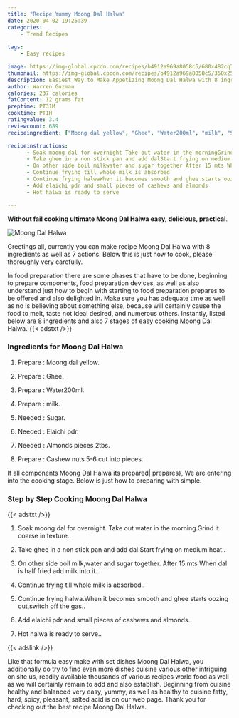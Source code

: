 ```yaml
---
title: "Recipe Yummy Moong Dal Halwa"
date: 2020-04-02 19:25:39
categories:
    - Trend Recipes
    
tags:
    - Easy recipes

image: https://img-global.cpcdn.com/recipes/b4912a969a8058c5/680x482cq70/moong-dal-halwa-recipe-main-photo.jpg
thumbnail: https://img-global.cpcdn.com/recipes/b4912a969a8058c5/350x250cq70/moong-dal-halwa-recipe-main-photo.jpg
description: Easiest Way to Make Appetizing Moong Dal Halwa with 8 ingredients and 7 stages of easy cooking.
author: Warren Guzman
calories: 237 calories
fatContent: 12 grams fat
preptime: PT31M
cooktime: PT1H
ratingvalue: 3.4
reviewcount: 689
recipeingredient: ["Moong dal yellow", "Ghee", "Water200ml", "milk", "Sugar", "Elaichi pdr", "Almonds pieces 2tbs", "Cashew nuts 56 cut into pieces"]

recipeinstructions: 
      - Soak moong dal for overnight Take out water in the morningGrind it coarse in texture 
      - Take ghee in a non stick pan and add dalStart frying on medium heat 
      - On other side boil milkwater and sugar together After 15 mts When dal is half fried add milk into it 
      - Continue frying till whole milk is absorbed 
      - Continue frying halwaWhen it becomes smooth and ghee starts oozing outswitch off the gas 
      - Add elaichi pdr and small pieces of cashews and almonds 
      - Hot halwa is ready to serve

---
```




**Without fail cooking ultimate Moong Dal Halwa easy, delicious, practical**. 


![Moong Dal Halwa](https://img-global.cpcdn.com/recipes/b4912a969a8058c5/680x482cq70/moong-dal-halwa-recipe-main-photo.jpg "Moong Dal Halwa")




Greetings all, currently you can make recipe Moong Dal Halwa with 8 ingredients as well as 7 actions. Below this is just how to cook, please thoroughly very carefully.

In food preparation there are some phases that have to be done, beginning to prepare components, food preparation devices, as well as also understand just how to begin with starting to food preparation prepares to be offered and also delighted in. Make sure you has adequate time as well as no is believing about something else, because will certainly cause the food to melt, taste not ideal desired, and numerous others. Instantly, listed below are 8 ingredients and also 7 stages of easy cooking Moong Dal Halwa.
{{< adstxt />}}

### Ingredients for Moong Dal Halwa


1. Prepare  : Moong dal yellow.

1. Prepare  : Ghee.

1. Prepare  : Water200ml.

1. Prepare  : milk.

1. Needed  : Sugar.

1. Needed  : Elaichi pdr.

1. Needed  : Almonds pieces 2tbs.

1. Prepare  : Cashew nuts 5-6 cut into pieces.



If all components Moong Dal Halwa its prepared| prepares}, We are entering into the cooking stage. Below is just how to preparing with simple.

### Step by Step Cooking Moong Dal Halwa

{{< adstxt />}}


1. Soak moong dal for overnight. Take out water in the morning.Grind it coarse in texture..



1. Take ghee in a non stick pan and add dal.Start frying on medium heat..



1. On other side boil milk,water and sugar together. After 15 mts When dal is half fried add milk into it..



1. Continue frying till whole milk is absorbed..



1. Continue frying halwa.When it becomes smooth and ghee starts oozing out,switch off the gas..



1. Add elaichi pdr and small pieces of cashews and almonds..



1. Hot halwa is ready to serve..





{{< adslink />}}

Like that formula easy make with set dishes Moong Dal Halwa, you additionally do try to find even more dishes cuisine various other intriguing on site us, readily available thousands of various recipes world food as well as we will certainly remain to add and also establish. Beginning from cuisine healthy and balanced very easy, yummy, as well as healthy to cuisine fatty, hard, spicy, pleasant, salted acid is on our web page. Thank you for checking out the best recipe Moong Dal Halwa.
